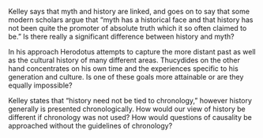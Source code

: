 Kelley says that myth and history are linked, and goes on to say that some modern scholars argue that “myth has a historical face and that history has not been quite the promoter of absolute truth which it so often claimed to be.” Is there really a significant difference between history and myth? 

In his approach Herodotus attempts to capture the more distant past as well as the cultural history of many different areas.  Thucydides on the other hand concentrates on his own time and the experiences specific to his generation and culture.  Is one of these goals more attainable or are they equally impossible? 

Kelley states that “history need not be tied to chronology,” however history generally is presented chronologically.  How would our view of history be different if chronology was not used? How would questions of causality be approached without the guidelines of chronology?  
